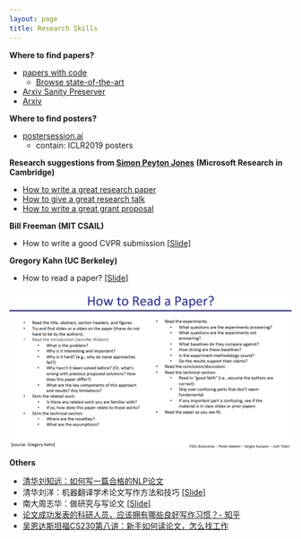 ```yaml
---
layout: page
title: Research Skills
---
```


**Where to find papers?**
- [papers with code](https://www.paperswithcode.com/)
	- [Browse state-of-the-art](https://paperswithcode.com/sota)
- [Arxiv Sanity Preserver](http://www.arxiv-sanity.com/)
- [Arxiv](https://arxiv.org/)

**Where to find posters?**
- [postersession.ai](https://postersession.ai/)
	- contain: ICLR2019 posters

**Research suggestions from [Simon Peyton Jones](https://www.microsoft.com/en-us/research/people/simonpj/) (Microsoft Research in Cambridge)**
- [How to write a great research paper](https://www.microsoft.com/en-us/research/academic-program/write-great-research-paper/)
- [How to give a great research talk](https://www.microsoft.com/en-us/research/academic-program/give-great-research-talk/)
- [How to write a great grant proposal](https://www.microsoft.com/en-us/research/academic-program/how-to-write-a-great-research-proposal/)

**Bill Freeman (MIT CSAIL)**
- How to write a good CVPR submission [[Slide]](/topics/data/write_a_good_paper.pdf)

**Gregory Kahn (UC Berkeley)**
- How to read a paper? [[Slide]](/topics/data/how_to_read_a_paper.pdf)

<p style="text-align:center">
<img src="/topics/img/how_to_read_a_paper.png" />
</p>

**Others**
- [清华刘知远：如何写一篇合格的NLP论文](https://zhuanlan.zhihu.com/p/58752815)
- 清华刘洋：机器翻译学术论⽂写作⽅法和技巧 [[Slide]](http://nlp.csai.tsinghua.edu.cn/~ly/talks/cwmt14_tut.pdf)
- 南大周志华：做研究与写论文 [[Slide]](/topics/data/research_and_paper_zhou_zhihua_2007_ppt.pdf)
- [论文成功发表的科研人员，应该拥有哪些良好写作习惯？- 知乎](https://www.zhihu.com/question/38059861)
- [吴恩达斯坦福CS230第八讲：新手如何读论文，怎么找工作](https://mp.weixin.qq.com/s/CZGny8jZR4_mehrvSM_pHw)